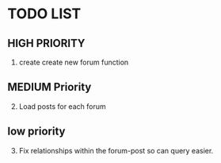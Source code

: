 # TODO LIST

## HIGH PRIORITY

1. create create new forum function

## MEDIUM Priority

2. Load posts for each forum

## low priority

3. Fix relationships within the forum-post so can query easier.
